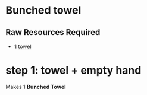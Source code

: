 # Bunched towel

## Raw Resources Required
* 1 [towel](../towel)

# step 1: towel + empty hand
Makes 1 **Bunched Towel**